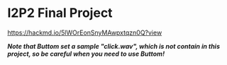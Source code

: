 # I2P2 Final Project
https://hackmd.io/5lWOrEonSnyMAwpxtqzn0Q?view

***Note that Buttom set a sample "click.wav", which is not contain in this project, so be careful when you need to use Buttom!***
